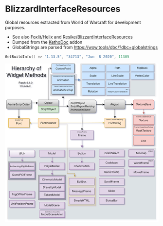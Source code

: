 # BlizzardInterfaceResources
Global resources extracted from World of Warcraft for development purposes.
* See also [Foxlit/Helix](https://www.townlong-yak.com/framexml/) and [Resike/BlizzardInterfaceResources](https://github.com/Resike/BlizzardInterfaceResources)
* Dumped from the [KethoDoc](https://github.com/Ketho/KethoDoc) addon
* GlobalStrings are parsed from https://wow.tools/dbc/?dbc=globalstrings
```lua
GetBuildInfo() => "1.13.5", "34713", "Jun  8 2020", 11305
```
![](https://raw.githubusercontent.com/Ketho/BlizzardInterfaceResources/classic/Resources/WidgetHierarchy.png)
